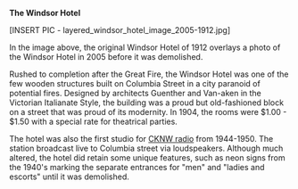 **The Windsor Hotel**

[INSERT PIC - layered_windsor_hotel_image_2005-1912.jpg]

In the image above, the original Windsor Hotel of 1912 overlays a photo of the Windsor Hotel in 2005 before it was demolished. 

Rushed to completion after the Great Fire, the Windsor Hotel was one of the few wooden structures built on Columbia Street in a city paranoid of potential fires. Designed by architects Guenther and Van-aken in the Victorian Italianate Style, the building was a proud but old-fashioned block on a street that was proud of its modernity. In 1904, the rooms were $1.00 - $1.50 with a special rate for theatrical parties. 

The hotel was also the first studio for [CKNW radio](https://en.wikipedia.org/wiki/CKNW) from 1944-1950. The station broadcast live to Columbia street via loudspeakers. Although much altered, the hotel did retain some unique features, such as neon signs from the 1940's marking the separate entrances for "men" and "ladies and escorts" until it was demolished.
